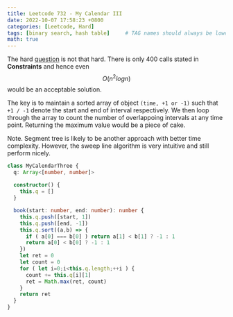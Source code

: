 ```yaml
---
title: Leetcode 732 - My Calendar III
date: 2022-10-07 17:58:23 +0800
categories: [Leetcode, Hard]
tags: [binary search, hash table]     # TAG names should always be lowercase
math: true
---
```


The hard [question](https://leetcode.com/problems/my-calendar-iii/solution/) is not that hard. There is only 400 calls stated in **Constraints** and hence even $$ O(n^2 log{n}) $$ would be an acceptable solution.

The key is to maintain a sorted array of object `(time, +1 or -1)` such that `+1 / -1` denote the start and end of interval respectively. We then loop through the array to count the number of overlappoing intervals at any time point. Returning the maximum value would be a piece of cake.

Note. Segment tree is likely to be another approach with better time complexity. However, the sweep line algorithm is very intuitive and still perform nicely.

```typescript
class MyCalendarThree {
  q: Array<[number, number]>
  
  constructor() {
    this.q = []
  }

  book(start: number, end: number): number {
    this.q.push([start, 1])
    this.q.push([end, -1]) 
    this.q.sort((a,b) => {
      if ( a[0] === b[0] ) return a[1] < b[1] ? -1 : 1
      return a[0] < b[0] ? -1 : 1
    })
    let ret = 0
    let count = 0
    for ( let i=0;i<this.q.length;++i ) {
      count += this.q[i][1]
      ret = Math.max(ret, count)
    }
    return ret
  }
}
```
